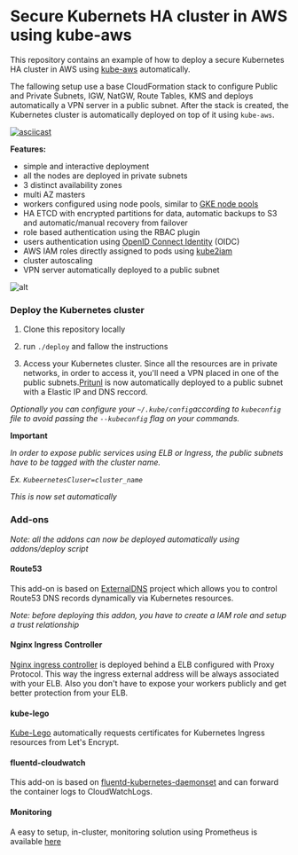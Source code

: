 # Secure Kubernets HA cluster in AWS using kube-aws

This repository contains an example of how to deploy a secure Kubernetes HA cluster in AWS using [kube-aws](https://github.com/kubernetes-incubator/kube-aws) automatically.

The fallowing setup use a base CloudFormation stack to configure Public and Private Subnets, IGW, NatGW, Route Tables, KMS and deploys automatically a VPN server in a public subnet. After the stack is created, the Kubernetes cluster is automatically deployed on top of it using `kube-aws`.

[![asciicast](https://asciinema.org/a/145270.png)](https://asciinema.org/a/145270)

**Features:**

* simple and interactive deployment
* all the nodes are deployed in private subnets
* 3 distinct availability zones
* multi AZ masters
* workers configured using node pools, similar to [GKE node pools](https://cloud.google.com/container-engine/docs/node-pools)
* HA ETCD with encrypted partitions for data, automatic backups to S3 and automatic/manual recovery from failover
* role based authentication using the RBAC plugin
* users authentication using [OpenID Connect Identity](https://kubernetes.io/docs/admin/authentication/#openid-connect-tokens) (OIDC)
* AWS IAM roles directly assigned to pods using [kube2iam](https://github.com/jtblin/kube2iam)
* cluster autoscaling
* VPN server automatically deployed to a public subnet

![alt](https://www.camil.org/content/images/2017/05/kube-aws-secure.png)


### Deploy the Kubernetes cluster

1. Clone this repository locally

2. run `./deploy` and fallow the instructions

3. Access your Kubernetes cluster. Since  all the resources are in private networks, in order to access it, you'll need a VPN placed in one of the public subnets.[Pritunl](https://docs.pritunl.com/docs/installation) is now automatically deployed to a public subnet with a Elastic IP and DNS reccord.


*Optionally you can configure your `~/.kube/config`according to `kubeconfig` file to avoid passing the `--kubeconfig` flag on your commands.*

**Important**

*In order to expose public services using ELB or Ingress, the public subnets have to be tagged with the cluster name.*

*Ex. `KubeernetesCluser=cluster_name`*

*This is now set automatically*


### Add-ons


*Note: all the addons can now be deployed automatically using addons/deploy script*
#### Route53

This add-on is based on [ExternalDNS](https://github.com/kubernetes-incubator/external-dns) project which allows you to control Route53 DNS records dynamically via Kubernetes resources.

*Note: before deploying this addon, you have to create a IAM role and setup a trust relationship*

#### Nginx Ingress Controller

[Nginx ingress controller](https://github.com/kubernetes/ingress-nginx) is deployed behind a ELB configured with Proxy Protocol. This way the ingress external address will be always associated with your ELB. Also you don't have to expose your workers publicly and get better protection from your ELB.

#### kube-lego
[Kube-Lego](https://github.com/jetstack/kube-lego) automatically requests certificates for Kubernetes Ingress resources from Let's Encrypt.

#### fluentd-cloudwatch
This add-on is based on [fluentd-kubernetes-daemonset](https://github.com/fluent/fluentd-kubernetes-daemonset) and can forward the container logs to CloudWatchLogs.

#### Monitoring
A easy to setup, in-cluster, monitoring solution using Prometheus is available [here](https://github.com/camilb/prometheus-kubernetes)
